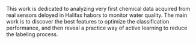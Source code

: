 This work is dedicated to analyzing very first chemical data acquired from real sensors deloyed in Halifax habors to monitor water quality. 
The main work is to discover the best features to optimize the classification performance, and then reveal a practice way of active learning to reduce the labeling process.
